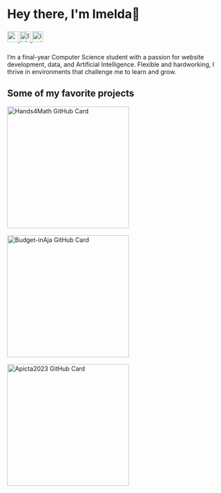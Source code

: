 <h1 align="left">Hey there, I'm Imelda👋</h1>

###


<div align="">

  <a href="https://mail.google.com/mail/?view=cm&fs=1&to=imeldadamayantik@gmail.com">
  <img src="https://img.shields.io/static/v1?message=Gmail&logo=gmail&label=&color=D14836&logoColor=white&labelColor=&style=for-the-badge" height="25" alt="gmail logo"  />
  </a>

  <a href= "https://www.linkedin.com/in/imeldadamayanti/"> 
  <img src="https://img.shields.io/static/v1?message=LinkedIn&logo=linkedin&label=&color=0077B5&logoColor=white&labelColor=&style=for-the-badge" height="25" alt="linkedin logo"  />
  </a>

  <a href = "https://www.instagram.com/imelda_d_/">
  <img src="https://img.shields.io/static/v1?message=Instagram&logo=instagram&label=&color=E4405F&logoColor=white&labelColor=&style=for-the-badge" height="25" alt="instagram logo"  />
  </a>
<!-- 
  <a href="https://imeldamayanti.github.io/">
  <img src="https://img.shields.io/badge/My%20Portfolio-20B2AA?style=for-the-badge" height="25"  />
  </a> -->

</div>

###
###
<p align="left"> I’m a final-year Computer Science student with a passion for website development, data, and Artificial Intelligence. Flexible and hardworking, I thrive in environments that challenge me to learn and grow. 

<!-- I have strong attention to detail, a high eagerness to explore new technologies, and enjoy continuous learning. I’m also equipped with solid communication and adaptability skills, which help me collaborate effectively and stay motivated across various projects.  -->

###

## Some of my favorite projects
<div style="display: flex; gap: 16px; flex-wrap: wrap;">
  <a href="https://github.com/imeldamayanti/Hands4Math">
    <img width="282" src="https://denvercoder1-github-readme-stats.vercel.app/api/pin/?username=imeldamayanti&repo=Hands4Math&theme=react&bg_color=1F222E&title_color=F85D7F&icon_color=F8D866&hide_border=true&show_icons=false" alt="Hands4Math GitHub Card">
  </a>

  <a href="https://github.com/imeldamayanti/budget-inAja.github.io">
    <img width="282" src="https://denvercoder1-github-readme-stats.vercel.app/api/pin/?username=imeldamayanti&repo=budget-inAja.github.io&theme=react&bg_color=1F222E&title_color=F85D7F&icon_color=F8D866&hide_border=true&show_icons=false" alt="Budget-inAja GitHub Card">
  </a>

  <a href="https://github.com/imeldamayanti/Apicta2023">
    <img width="282" src="https://denvercoder1-github-readme-stats.vercel.app/api/pin/?username=imeldamayanti&repo=Apicta2023&theme=react&bg_color=1F222E&title_color=F85D7F&icon_color=F8D866&hide_border=true&show_icons=false" alt="Apicta2023 GitHub Card">
  </a>
</div>

###

<!-- <picture>
  <source media="(prefers-color-scheme: dark)" srcset="https://raw.githubusercontent.com/imeldamayanti/imeldamayanti/output/pacman-contribution-graph-dark.svg">
  <source media="(prefers-color-scheme: light)" srcset="https://raw.githubusercontent.com/imeldamayanti/imeldamayanti/output/pacman-contribution-graph.svg">
  <img alt="pacman contribution graph" src="https://raw.githubusercontent.com/imeldamayanti/imeldamayanti/output/pacman-contribution-graph.svg">
</picture> -->

###
